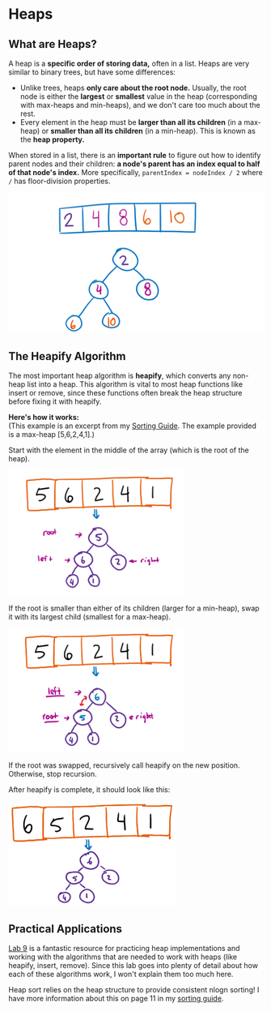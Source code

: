 # Heaps

## What are Heaps?

A heap is a **specific order of storing data,** often in a list. Heaps are very similar to binary trees, but have some differences:

* Unlike trees, heaps **only care about the root node.** Usually, the root node is either the **largest** or **smallest** value in the heap \(corresponding with max-heaps and min-heaps\), and we don't care too much about the rest.
* Every element in the heap must be **larger than all its children** \(in a max-heap\) or **smaller than all its children** \(in a min-heap\). This is known as the **heap property.**

When stored in a list, there is an **important rule** to figure out how to identify parent nodes and their children: **a node's parent has an index equal to half of that node's index.** More specifically, `parentIndex = nodeIndex / 2` where `/` has floor-division properties.

![Converting a heapified list into a min-heap diagram.](../../.gitbook/assets/image%20%2817%29.png)

## The Heapify Algorithm

The most important heap algorithm is **heapify**, which converts any non-heap list into a heap. This algorithm is vital to most heap functions like insert or remove, since these functions often break the heap structure before fixing it with heapify.

**Here's how it works:**  
\(This example is an excerpt from my [Sorting Guide](https://docs.google.com/document/d/1dUfzdh5V3okrwFbB9o0PgtEBaLHyCqJFwpQWyQ53IeU/edit). The example provided is a max-heap \[5,6,2,4,1\].\)

Start with the element in the middle of the array \(which is the root of the heap\).

![](../../.gitbook/assets/image%20%2873%29.png)

If the root is smaller than either of its children \(larger for a min-heap\), swap it with its largest child \(smallest for a max-heap\).

![](../../.gitbook/assets/image%20%2865%29.png)



If the root was swapped, recursively call heapify on the new position. Otherwise, stop recursion.

After heapify is complete, it should look like this:

![](../../.gitbook/assets/image%20%2895%29.png)

## Practical Applications

[Lab 9](https://inst.eecs.berkeley.edu/~cs61b/sp20/materials/lab/lab9/index.html) is a fantastic resource for practicing heap implementations and working with the algorithms that are needed to work with heaps \(like heapify, insert, remove\). Since this lab goes into plenty of detail about how each of these algorithms work, I won't explain them too much here.

Heap sort relies on the heap structure to provide consistent nlogn sorting! I have more information about this on page 11 in my [sorting guide](https://docs.google.com/document/d/1dUfzdh5V3okrwFbB9o0PgtEBaLHyCqJFwpQWyQ53IeU/edit).

